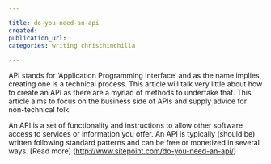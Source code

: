 ```yaml
---

title: do-you-need-an-api
created:
publication_url:
categories: writing chrischinchilla

---
```


API stands for ‘Application Programming Interface’ and as the name implies, creating one is a technical process. This article will talk very little about how to create an API as there are a myriad of methods to undertake that. This article aims to focus on the business side of APIs and supply advice for non-technical folk.

An API is a set of functionality and instructions to allow other software access to services or information you offer. An API is typically (should be) written following standard patterns and can be free or monetized in several ways.
[Read more] (http://www.sitepoint.com/do-you-need-an-api/)
